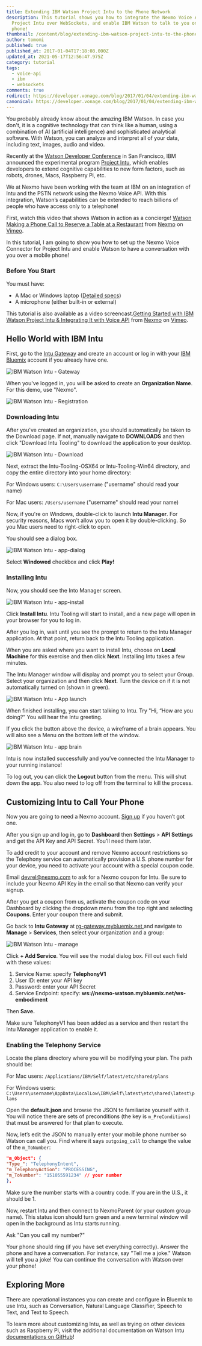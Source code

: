 ```yaml
---
title: Extending IBM Watson Project Intu to the Phone Network
description: This tutorial shows you how to integrate the Nexmo Voice API with
  Project Intu over WebSockets, and enable IBM Watson to talk to you on a mobile
  phone!
thumbnail: /content/blog/extending-ibm-watson-project-intu-to-the-phone-network-with-the-nexmo-voice-api-dr/intu.png
author: tomomi
published: true
published_at: 2017-01-04T17:18:08.000Z
updated_at: 2021-05-17T12:56:47.975Z
category: tutorial
tags:
  - voice-api
  - ibm
  - websockets
comments: true
redirect: https://developer.vonage.com/blog/2017/01/04/extending-ibm-watson-project-intu-to-the-phone-network-with-the-nexmo-voice-api-dr
canonical: https://developer.vonage.com/blog/2017/01/04/extending-ibm-watson-project-intu-to-the-phone-network-with-the-nexmo-voice-api-dr
---
```

You probably already know about the amazing IBM Watson. In case you don't, it is a cognitive technology that can think like a human, using a combination of AI (artificial intelligence) and sophisticated analytical software. With Watson, you can analyze and interpret all of your data, including text, images, audio and video.

Recently at the [Watson Developer Conference](http://www.ibm.com/watson/developer-conference/) in San Francisco, IBM announced the experimental program [Project Intu](https://www.ibm.com/watson/developercloud/project-intu.html), which enables developers to extend cognitive capabilities to new form factors, such as robots, drones, Macs, Raspberry Pi, etc.

We at Nexmo have been working with the team at IBM on an integration of Intu and the PSTN network using the Nexmo Voice API. With this integration, Watson’s capabilities can be extended to reach billions of people who have access only to a telephone!

First, watch this video that shows Watson in action as a concierge! <a href="https://vimeo.com/191573147">Watson Making a Phone Call to Reserve a Table at a Restaurant</a> from <a href="https://vimeo.com/nexmo">Nexmo</a> on <a href="https://vimeo.com">Vimeo</a>.

In this tutorial, I am going to show you how to set up the Nexmo Voice Connector for Project Intu and enable Watson to have a conversation with you over a mobile phone!

### Before You Start

You must have:

* A Mac or Windows laptop ([Detailed specs](https://github.com/watson-intu/self-sdk))
* A microphone (either built-in or external)

This tutorial is also available as a video screencast.<a href="https://vimeo.com/194215252">Getting Started with IBM Watson Project Intu &amp; Integrating It with Voice API</a> from <a href="https://vimeo.com/nexmo">Nexmo</a> on <a href="https://vimeo.com">Vimeo</a>.

<sign-up number></sign-up>

## Hello World with IBM Intu

First, go to the [Intu Gateway](https://rg-gateway.mybluemix.net/) and create an account or log in with your [IBM Bluemix](https://www.ibm.com/cloud-computing/bluemix/) account if you already have one.

![IBM Watson Intu - Gateway](/content/blog/extending-ibm-watson-project-intu-to-the-phone-network/ibm-watson-intu-gateway-login.png)

When you've logged in, you will be asked to create an **Organization Name**. For this demo, use "Nexmo".

![IBM Watson Intu - Registration](/content/blog/extending-ibm-watson-project-intu-to-the-phone-network/ibm-watson-intu-gateway-org.png)

### Downloading Intu

After you've created an organization, you should automatically be taken to the Download page. If not, manually navigate to **DOWNLOADS** and then click "Download Intu Tooling" to download the application to your desktop.

![IBM Watson Intu - Download](/content/blog/extending-ibm-watson-project-intu-to-the-phone-network/ibm-watson-intu-download.png)

Next, extract the Intu-Tooling-OSX64 or Intu-Tooling-Win64 directory, and copy the entire directory into your home directory:

For Windows users: `C:\Users\username` ("username" should read your name)

For Mac users: `/Users/username` ("username" should read your name)

Now, if you're on Windows, double-click to launch **Intu Manager**. For security reasons, Macs won’t allow you to open it by double-clicking. So you Mac users need to right-click to open.

You should see a dialog box.

![IBM Watson Intu - app-dialog](/content/blog/extending-ibm-watson-project-intu-to-the-phone-network/ibm-watson-intu-app-dialog.png)

Select **Windowed** checkbox and click **Play!**

### Installing Intu

Now, you should see the Into Manager screen.

![IBM Watson Intu - app-install](/content/blog/extending-ibm-watson-project-intu-to-the-phone-network/ibm-watson-intu-app-install.png)

Click **Install Intu**. Intu Tooling will start to install, and a new page will open in your browser for you to log in.

After you log in, wait until you see the prompt to return to the Intu Manager application. At that point, return back to the Intu Tooling application.

When you are asked where you want to install Intu, choose on **Local Machine** for this exercise and then click **Next**. Installing Intu takes a few minutes.

The Intu Manager window will display and prompt you to select your Group. Select your organization and then click **Next**. Turn the device on if it is not automatically turned on (shown in green).

![IBM Watson Intu - App launch](/content/blog/extending-ibm-watson-project-intu-to-the-phone-network/ibm-watson-intu-app.png)

When finished installing, you can start talking to Intu. Try "Hi, “How are you doing?” You will hear the Intu greeting.

If you click the button above the device, a wireframe of a brain appears. You will also see a Menu on the bottom left of the window.

![IBM Watson Intu - app brain](/content/blog/extending-ibm-watson-project-intu-to-the-phone-network/ibm-watson-intu-app-brain.png)

Intu is now installed successfully and you’ve connected the Intu Manager to your running instance!

To log out, you can click the **Logout** button from the menu. This will shut down the app. You also need to log off from the terminal to kill the process.

## Customizing Intu to Call Your Phone

Now you are going to need a Nexmo account. [Sign up](https://dashboard.nexmo.com/sign-up) if you haven’t got one.

After you sign up and log in, go to **Dashboard** then **Settings** &gt; **API Settings** and get the API Key and API Secret. You’ll need them later.

To add credit to your account and remove Nexmo account restrictions so the Telephony service can automatically provision a U.S. phone number for your device, you need to activate your account with a special coupon code.

Email [devrel@nexmo.com](mailto:devrel@nexmo.com) to ask for a Nexmo coupon for Intu. Be sure to include your Nexmo API Key in the email so that Nexmo can verify your signup.

After you get a coupon from us, activate the coupon code on your Dashboard by clicking the dropdown menu from the top right and selecting **Coupons**. Enter your coupon there and submit.

Go back to **Intu Gateway** at [rg-gateway.mybluemix.net ](https://rg-gateway.mybluemix.net)and navigate to **Manage** > **Services**, then select your organization and a group:

![IBM Watson Intu - manage](/content/blog/extending-ibm-watson-project-intu-to-the-phone-network/ibm-watson-intu-manage.png)

Click **+ Add Service**. You will see the modal dialog box. Fill out each field with these values:

1. Service Name: specify **TelephonyV1**
2. User ID: enter your API key
3. Password: enter your API Secret
4. Service Endpoint: specify: **ws://nexmo-watson.mybluemix.net/ws-embodiment**

Then **Save.**

Make sure TelephonyV1 has been added as a service and then restart the Intu Manager application to enable it.

### Enabling the Telephony Service

Locate the plans directory where you will be modifying your plan. The path should be:

For Mac users: `/Applications/IBM/Self/latest/etc/shared/plans`

For Windows users: `C:\Users\username\AppData\LocalLow\IBM\Self\latest\etc\shared\latest\plans`

Open the **default.json** and browse the JSON to familiarize yourself with it. You will notice there are sets of preconditions (the key is `m_PreConditions`) that must be answered for that plan to execute.

Now, let’s edit the JSON to manually enter your mobile phone number so Watson can call you. Find where it says `outgoing_call` to change the value of the `m_ToNumber`:

```json
"m_Object": {
"Type_": "TelephonyIntent",
"m_TelephonyAction": "PROCESSING",
"m_ToNumber": "151055591234" // your number
},
```

Make sure the number starts with a country code. If you are in the U.S., it should be 1.

Now, restart Intu and then connect to NexmoParent (or your custom group name). This status icon should turn green and a new terminal window will open in the background as Intu starts running.

Ask "Can you call my number?"

Your phone should ring (if you have set everything correctly). Answer the phone and have a conversation. For instance, say "Tell me a joke." Watson will tell you a joke! You can continue the conversation with Watson over your phone!

## Exploring More

There are operational instances you can create and configure in Bluemix to use Intu, such as Conversation, Natural Language Classifier, Speech to Text, and Text to Speech.

To learn more about customizing Intu, as well as trying on other devices such as Raspberry Pi, visit the additional documentation on Watson Intu [documentations on GitHub](https://github.com/watson-intu/self-sdk)!